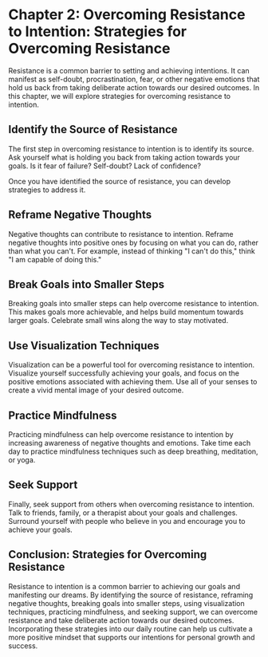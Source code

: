 Chapter 2: Overcoming Resistance to Intention: Strategies for Overcoming Resistance
===================================================================================

Resistance is a common barrier to setting and achieving intentions. It can manifest as self-doubt, procrastination, fear, or other negative emotions that hold us back from taking deliberate action towards our desired outcomes. In this chapter, we will explore strategies for overcoming resistance to intention.

Identify the Source of Resistance
---------------------------------

The first step in overcoming resistance to intention is to identify its source. Ask yourself what is holding you back from taking action towards your goals. Is it fear of failure? Self-doubt? Lack of confidence?

Once you have identified the source of resistance, you can develop strategies to address it.

Reframe Negative Thoughts
-------------------------

Negative thoughts can contribute to resistance to intention. Reframe negative thoughts into positive ones by focusing on what you can do, rather than what you can't. For example, instead of thinking "I can't do this," think "I am capable of doing this."

Break Goals into Smaller Steps
------------------------------

Breaking goals into smaller steps can help overcome resistance to intention. This makes goals more achievable, and helps build momentum towards larger goals. Celebrate small wins along the way to stay motivated.

Use Visualization Techniques
----------------------------

Visualization can be a powerful tool for overcoming resistance to intention. Visualize yourself successfully achieving your goals, and focus on the positive emotions associated with achieving them. Use all of your senses to create a vivid mental image of your desired outcome.

Practice Mindfulness
--------------------

Practicing mindfulness can help overcome resistance to intention by increasing awareness of negative thoughts and emotions. Take time each day to practice mindfulness techniques such as deep breathing, meditation, or yoga.

Seek Support
------------

Finally, seek support from others when overcoming resistance to intention. Talk to friends, family, or a therapist about your goals and challenges. Surround yourself with people who believe in you and encourage you to achieve your goals.

Conclusion: Strategies for Overcoming Resistance
------------------------------------------------

Resistance to intention is a common barrier to achieving our goals and manifesting our dreams. By identifying the source of resistance, reframing negative thoughts, breaking goals into smaller steps, using visualization techniques, practicing mindfulness, and seeking support, we can overcome resistance and take deliberate action towards our desired outcomes. Incorporating these strategies into our daily routine can help us cultivate a more positive mindset that supports our intentions for personal growth and success.

